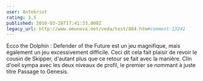 ```yaml
---
user: Antekrist
rating: 3.5
published: 2010-03-28T17:41:33.000Z
legacy_url: http://www.emunova.net/veda/test/884.htm#comment-13241
---
```

Ecco the Dolphin : Defender of the Future est un jeu magnifique, mais également un jeu excessivement difficile. Ceci dit cela fait plaisir de revoir le cousin de Skipper, d'autant plus que ce retour se fait avec la manière. Clin d'oeil sympa avec les deux niveaux de profil, le premier se nommant à juste titre Passage to Genesis.